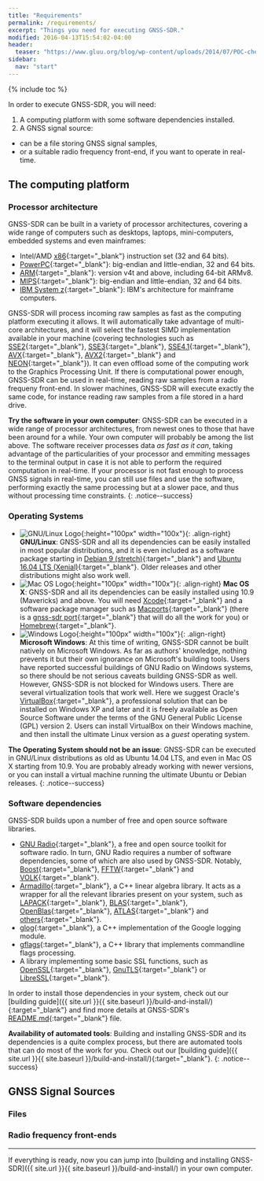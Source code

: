 ```yaml
---
title: "Requirements"
permalink: /requirements/
excerpt: "Things you need for executing GNSS-SDR."
modified: 2016-04-13T15:54:02-04:00
header:
  teaser: "https://www.gluu.org/blog/wp-content/uploads/2014/07/POC-checklist-blog.png"
sidebar:
  nav: "start"
---
```


{% include toc %}

In order to execute GNSS-SDR, you will need:


 1. A computing platform with some software dependencies installed.
 2. A GNSS signal source:
   - can be a file storing GNSS signal samples,
   - or a suitable radio frequency front-end, if you want to operate in real-time.


## The computing platform

### Processor architecture

GNSS-SDR can be built in a variety of processor architectures, covering a wide range of computers such as desktops, laptops, mini-computers, embedded systems and even mainframes:

* Intel/AMD [x86](https://en.wikipedia.org/wiki/X86){:target="_blank"} instruction set (32 and 64 bits).
* [PowerPC](https://en.wikipedia.org/wiki/PowerPC){:target="_blank"}: big-endian and little-endian, 32 and 64 bits.
* [ARM](https://en.wikipedia.org/wiki/ARM_architecture){:target="_blank"}: version v4t and above, including 64-bit ARMv8.
* [MIPS](https://en.wikipedia.org/wiki/MIPS_instruction_set){:target="_blank"}: big-endian and little-endian, 32 and 64 bits.
* [IBM System z](https://en.wikipedia.org/wiki/IBM_System_z){:target="_blank"}: IBM's architecture for mainframe computers.

GNSS-SDR will process incoming raw samples as fast as the computing platform executing it allows. It will automatically take advantage of multi-core architectures, and it will select the fastest SIMD implementation available in your machine (covering technologies such as [SSE2](https://software.intel.com/sites/landingpage/IntrinsicsGuide/#techs=SSE2){:target="_blank"}, [SSE3](https://software.intel.com/sites/landingpage/IntrinsicsGuide/#techs=SSE3){:target="_blank"}, [SSE4.1](https://software.intel.com/sites/landingpage/IntrinsicsGuide/#techs=SSE4_1){:target="_blank"}, [AVX](https://software.intel.com/sites/landingpage/IntrinsicsGuide/#techs=AVX){:target="_blank"}, [AVX2](https://software.intel.com/sites/landingpage/IntrinsicsGuide/#techs=AVX2){:target="_blank"} and [NEON](http://www.arm.com/products/processors/technologies/neon.php){:target="_blank"}). It can even offload some of the computing work to the Graphics Processing Unit. If there is computational power enough, GNSS-SDR can be used in real-time, reading raw samples from a radio frequeny front-end. In slower machines, GNSS-SDR will execute exactly the same code, for instance reading raw samples from a file stored in a hard drive.


**Try the software in your own computer**: GNSS-SDR can be executed in a wide range of processor architectures, from newest ones to those that have been around for a while. Your own computer will probably be among the list above. The software receiver processes data _as fast as it can_, taking advantage of the particularities of your processor and emmiting messages to the terminal output in case it is not able to perform the required computation in real-time. If your processor is not fast enough to process GNSS signals in real-time, you can still use files and use the software, performing exactly the same processing but at a slower pace, and thus without processing time constraints.
{: .notice--success}

### Operating Systems

* ![GNU/Linux Logo](https://upload.wikimedia.org/wikipedia/commons/thumb/3/35/Tux.svg/2000px-Tux.svg.png){:height="100px" width="100x"}{: .align-right} **GNU/Linux**: GNSS-SDR and all its dependencies can be easily installed in most popular distributions, and it is even included as a software package starting in [Debian 9 (stretch)](https://packages.debian.org/stretch/gnss-sdr){:target="_blank"} and [Ubuntu 16.04 LTS (Xenial)](http://packages.ubuntu.com/search?keywords=gnss-sdr){:target="_blank"}. Older releases and other distributions might also work well.
* ![Mac OS  Logo](https://upload.wikimedia.org/wikipedia/commons/thumb/b/bb/OS_X_El_Capitan_logo.svg/1024px-OS_X_El_Capitan_logo.svg.png){:height="100px" width="100x"}{: .align-right} **Mac OS X**: GNSS-SDR and all its dependencies can be easily installed using 10.9 (Mavericks) and above. You will need [Xcode](https://developer.apple.com/xcode/){:target="_blank"} and a software package manager such as [Macports](https://www.macports.org/){:target="_blank"} (there is a [gnss-sdr port](https://www.macports.org/ports.php?by=name&substr=gnss-sdr){:target="_blank"} that will do all the work for you) or [Homebrew](http://brew.sh/){:target="_blank"}.
* ![Windows Logo](https://upload.wikimedia.org/wikipedia/commons/thumb/5/5f/Windows_logo_-_2012.svg/2000px-Windows_logo_-_2012.svg.png){:height="100px" width="100x"}{: .align-right} **Microsoft Windows**: At this time of writing, GNSS-SDR cannot be built natively on Microsoft Windows. As far as authors' knowledge, nothing prevents it but their own ignorance on Microsoft's building tools. Users have reported successful buildings of GNU Radio on Windows systems, so there should be not serious caveats building GNSS-SDR as well. However, GNSS-SDR is not blocked for Windows users. There are several virtualization tools that work well. Here we suggest Oracle's [VirtualBox](http://www.virtualbox.org/){:target="_blank"}, a professional solution that can be installed on Windows XP and later and it is freely available as Open Source Software under the terms of the GNU General Public License (GPL) version 2. Users can install VirtualBox on their Windows machine, and then install the ultimate Linux version as a _guest_ operating system.


**The Operating System should not be an issue**: GNSS-SDR can be executed in GNU/Linux distributions as old as Ubuntu  14.04 LTS, and even in Mac OS X starting from 10.9. You are probably already working with newer versions, or you can install a virtual machine running the ultimate Ubuntu or Debian releases.
{: .notice--success}

### Software dependencies

GNSS-SDR builds upon a number of free and open source software libraries.

* [GNU Radio](http://gnuradio.org/){:target="_blank"}, a free and open source toolkit for software radio. In turn, GNU Radio requires a number of software dependencies, some of which are also used by GNSS-SDR. Notably, [Boost](http://www.boost.org/){:target="_blank"}, [FFTW](http://www.fftw.org/){:target="_blank"} and [VOLK](http://libvolk.org/){:target="_blank"}.
* [Armadillo](http://arma.sourceforge.net/){:target="_blank"}, a C++ linear algebra library. It acts as a wrapper for all the relevant libraries present on your system, such as [LAPACK](http://www.netlib.org/lapack/){:target="_blank"}, [BLAS](http://www.netlib.org/blas/){:target="_blank"}, [OpenBlas](http://www.openblas.net/){:target="_blank"}, [ATLAS](http://math-atlas.sourceforge.net/){:target="_blank"} and [others](http://arma.sourceforge.net/faq.html#linking){:target="_blank"}.
* [glog](https://github.com/google/glog){:target="_blank"}, a C++ implementation of the Google logging module.
* [gflags](https://github.com/gflags/gflags){:target="_blank"}, a C++ library that implements commandline flags processing.
* A library implementing some basic SSL functions, such as [OpenSSL](https://www.openssl.org/){:target="_blank"}, [GnuTLS](http://www.gnutls.org/){:target="_blank"} or [LibreSSL](http://www.libressl.org/){:target="_blank"}.

In order to install those dependencies in your system, check out our [building guide]({{ site.url }}{{ site.baseurl }}/build-and-install/){:target="_blank"} and find more details at GNSS-SDR's [README.md](https://github.com/gnss-sdr/gnss-sdr/blob/master/README.md){:target="_blank"} file.

**Availability of automated tools**: Building and installing GNSS-SDR and its dependencies is a quite complex process, but there are automated tools that can do most of the work for you. Check out our [building guide]({{ site.url }}{{ site.baseurl }}/build-and-install/){:target="_blank"}.
{: .notice--success}


## GNSS Signal Sources

### Files

### Radio frequency front-ends



-----

If everything is ready, now you can jump into [building and installing GNSS-SDR]({{ site.url }}{{ site.baseurl }}/build-and-install/) in your own computer.
